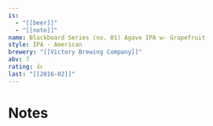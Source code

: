 ```yaml
---
is:
  - "[[beer]]"
  - "[[note]]"
name: Blackboard Series (no. 01) Agave IPA w- Grapefruit
style: IPA - American
brewery: "[[Victory Brewing Company]]"
abv: 7
rating: 👍
last: "[[2016-02]]"
---
```

# Notes


